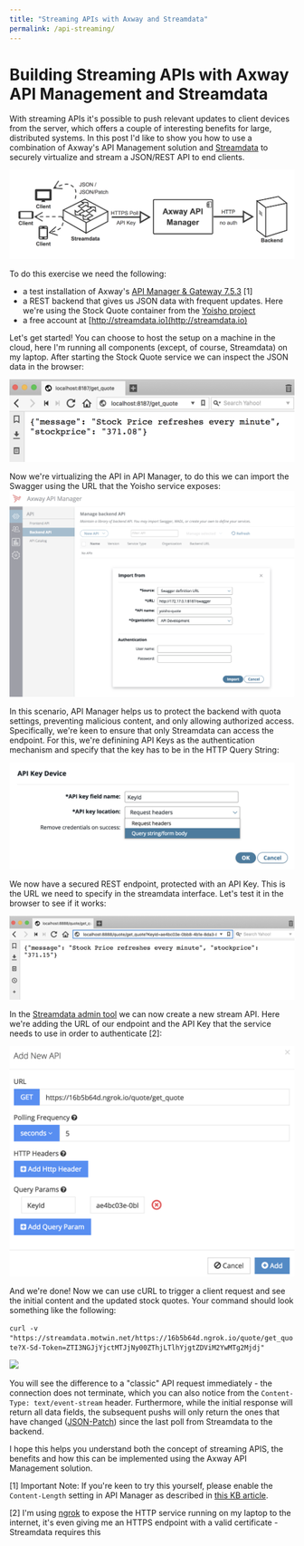 ```yaml
---
title: "Streaming APIs with Axway and Streamdata"
permalink: /api-streaming/
---
```


# Building Streaming APIs with Axway API Management and Streamdata

With streaming APIs it's possible to push relevant updates to client devices from the server, which offers a couple of interesting benefits for large, distributed systems. In this post I'd like to show you how to use a combination of Axway's API Management solution and [Streamdata](streamdata.io) to securely virtualize and stream a JSON/REST API to end clients.

![](https://raw.githubusercontent.com/u1i/articles/master/axway_api_streaming/setup.png)


To do this exercise we need the following:

* a test installation of Axway's [API Manager & Gateway 7.5.3](https://www.axway.com/en/enterprise-solutions/api-management-plus) [1]
* a REST backend that gives us JSON data with frequent updates. Here we're using the Stock Quote container from the [Yoisho project](https://github.com/u1i/yoisho)
* a free account at [http://streamdata.io](http://streamdata.io)

Let's get started! You can choose to host the setup on a machine in the cloud, here I'm running all components (except, of course, Streamdata) on my laptop. After starting the Stock Quote service we can inspect the JSON data in the browser:  

![](https://raw.githubusercontent.com/u1i/articles/master/axway_api_streaming/01-localquote.png)

Now we're virtualizing the API in API Manager, to do this we can import the Swagger using the URL that the Yoisho service exposes:
![](https://raw.githubusercontent.com/u1i/articles/master/axway_api_streaming/03_import_swagger.png)

In this scenario, API Manager helps us to protect the backend with quota settings, preventing malicious content, and only allowing authorized access. Specifically, we're keen to ensure that only Streamdata can access the endpoint. For this, we're definining API Keys as the authentication mechanism and specify that the key has to be in the HTTP Query String:

![](https://raw.githubusercontent.com/u1i/articles/master/axway_api_streaming/05_add_API_keys.png)

We now have a secured REST endpoint, protected with an API Key. This is the URL we need to specify in the streamdata interface. Let's test it in the browser to see if it works:

![](https://raw.githubusercontent.com/u1i/articles/master/axway_api_streaming/06_virt_quote_with_key.png)

In the [Streamdata admin tool](https://portal.streamdata.io/?_ga=2.9625269.1899764506.1516547906-820332238.1511881229#/app/1d53bf8b-95ee-4a72-aed8-b4d94f55386a/getting-started) we can now create a new stream API. Here we're adding the URL of our endpoint and the API Key that the service needs to use in order to authenticate [2]:

![](https://raw.githubusercontent.com/u1i/articles/master/axway_api_streaming/08_define_streamdata_API_with_key.png)

And we're done! Now we can use cURL to trigger a client request and see the initial content and the updated stock quotes. Your command should look something like the following:

`curl -v "https://streamdata.motwin.net/https://16b5b64d.ngrok.io/quote/get_quote?X-Sd-Token=ZTI3NGJjYjctMTJjNy00ZThjLTlhYjgtZDViM2YwMTg2Mjdj"`

![](https://raw.githubusercontent.com/u1i/articles/master/axway_api_streaming/09_curl.png)

You will see the difference to a "classic" API request immediately - the connection does not terminate, which you can also notice from the `Content-Type: text/event-stream` header. Furthermore, while the initial response will return all data fields, the subsequent pushs will only return the ones that have changed ([JSON-Patch](http://jsonpatch.com/)) since the last poll from Streamdata to the backend.

I hope this helps you understand both the concept of streaming APIS, the benefits and how this can be implemented using the Axway API Management solution.

[1] Important Note: If you're keen to try this yourself, please enable the `Content-Length` setting in API Manager as described in [this KB article](https://support.axway.com/kb/163662/language/en).

[2] I'm using [ngrok](https://ngrok.com/) to expose the HTTP service running on my laptop to the internet, it's even giving me an HTTPS endpoint with a valid certificate - Streamdata requires this
